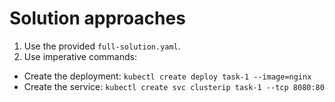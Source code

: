# Solution approaches

1. Use the provided `full-solution.yaml`.
2. Use imperative commands:
  - Create the deployment: `kubectl create deploy task-1 --image=nginx`
  - Create the service: `kubectl create svc clusterip task-1 --tcp 8080:80`